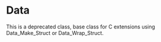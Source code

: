 # Data

This is a deprecated class, base class for C extensions using Data_Make_Struct
or Data_Wrap_Struct.